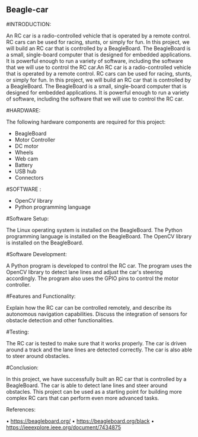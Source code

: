 ## Beagle-car

#INTRODUCTION:

   An RC car is a radio-controlled vehicle that is operated by a remote control. RC cars can be used for racing, stunts, or simply for fun. In this project, we will build an RC car that is controlled by a BeagleBoard. The BeagleBoard is a small, single-board computer that is designed for embedded applications. It is powerful enough to run a variety of software, including the software that we will use to control the RC car.An RC car is a radio-controlled vehicle that is operated by a remote control. RC cars can be used for racing, stunts, or simply for fun. In this project, we will build an RC car that is controlled by a BeagleBoard. The BeagleBoard is a small, single-board computer that is designed for embedded applications. It is powerful enough to run a variety of software, including the software that we will use to control the RC car.

#HARDWARE:

The following hardware components are required for this project:  
* BeagleBoard
* Motor Controller
* DC motor 
* Wheels
* Web cam
* Battery 
* USB hub
* Connectors

#SOFTWARE :

* OpenCV library
* Python programming language

#Software Setup:  

   The Linux operating system is installed on the BeagleBoard. The Python programming language is installed on the BeagleBoard. The OpenCV library is installed on the BeagleBoard.

#Software Development:

   A Python program is developed to control the RC car. The program uses the OpenCV library to detect lane lines and adjust the car's steering accordingly. The program also uses the GPIO pins to control the motor controller.

#Features and Functionality:

   Explain how the RC car can be controlled remotely, and describe its autonomous navigation capabilities. Discuss the integration of sensors for obstacle detection and other functionalities.

#Testing:

   The RC car is tested to make sure that it works properly. The car is driven around a track and the lane lines are detected correctly. The car is also able to steer around obstacles.

#Conclusion:

   In this project, we have successfully built an RC car that is controlled by a BeagleBoard. The car is able to detect lane lines and steer around obstacles. This project can be used as a starting point for building more complex RC cars that can perform even more advanced tasks.

 References:

•	https://beagleboard.org/
•	https://beagleboard.org/black
•	https://ieeexplore.ieee.org/document/7434875
